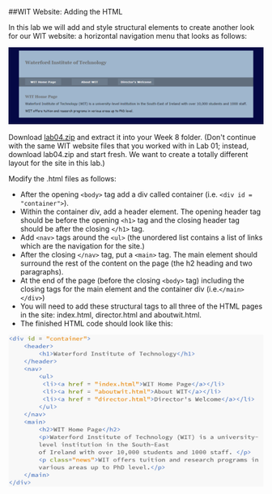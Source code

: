 ##WIT Website: Adding the HTML

In this lab we will add and style structural elements to create another look for our WIT website: a horizontal navigation menu that looks as follows:

![](./img/ex1.png)

Download [lab04.zip](archives/lab04.zip) and extract it into your Week 8 folder. (Don't continue with the same WIT website files that you worked with in Lab 01; instead, download lab04.zip and start fresh. We want to create a totally different layout for the site in this lab.)

Modify the .html files as follows:

  - After the opening `<body>` tag add a div called container (i.e. `<div id = "container">`).
  - Within the container div, add a header element. The opening header tag should be before the opening `<h1>` tag and the closing header tag should be after the closing `</h1>` tag.
  - Add `<nav>` tags around the `<ul>` (the unordered list contains a list of links which are the navigation for the site.)
  - After the closing `</nav>` tag, put a `<main>` tag. The main element should surround the rest of the content on the page (the h2 heading and two paragraphs).
  - At the end of the page (before the closing `<body>` tag) including the closing tags for the main element and the container div (i.e.`</main></div>`)
  - You will need to add these structural tags to all three of the HTML pages in the site: index.html, director.html and aboutwit.html.
  - The finished HTML code should look like this:

  <img src = "./img/code2.PNG" width = "600" height="300">

